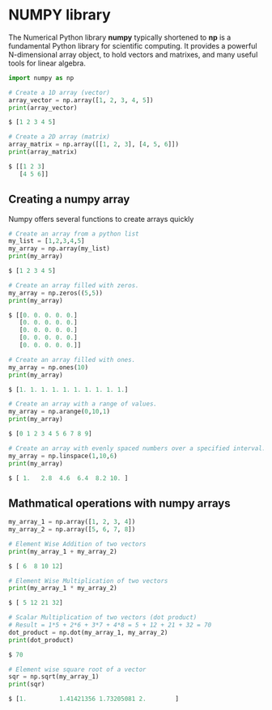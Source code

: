# NUMPY library
The Numerical Python library **numpy** typically shortened to **np** is a fundamental Python library for scientific computing.
It provides a powerful N-dimensional array object, to hold vectors and matrixes, and many useful tools for linear algebra.

```python
import numpy as np

# Create a 1D array (vector)
array_vector = np.array([1, 2, 3, 4, 5])
print(array_vector)

$ [1 2 3 4 5]
```

```python
# Create a 2D array (matrix)
array_matrix = np.array([[1, 2, 3], [4, 5, 6]])
print(array_matrix)

$ [[1 2 3]   
   [4 5 6]]
```

## Creating a numpy array
Numpy offers several functions to create arrays quickly

```python
# Create an array from a python list
my_list = [1,2,3,4,5]
my_array = np.array(my_list)
print(my_array)

$ [1 2 3 4 5]

# Create an array filled with zeros.
my_array = np.zeros((5,5))
print(my_array)

$ [[0. 0. 0. 0. 0.]
   [0. 0. 0. 0. 0.]
   [0. 0. 0. 0. 0.]
   [0. 0. 0. 0. 0.]
   [0. 0. 0. 0. 0.]]

# Create an array filled with ones.
my_array = np.ones(10)
print(my_array)

$ [1. 1. 1. 1. 1. 1. 1. 1. 1. 1.]

# Create an array with a range of values.
my_array = np.arange(0,10,1)
print(my_array)

$ [0 1 2 3 4 5 6 7 8 9]

# Create an array with evenly spaced numbers over a specified interval.
my_array = np.linspace(1,10,6)
print(my_array)

$ [ 1.   2.8  4.6  6.4  8.2 10. ]

```

## Mathmatical operations with numpy arrays

```python
my_array_1 = np.array([1, 2, 3, 4])
my_array_2 = np.array([5, 6, 7, 8])

# Element Wise Addition of two vectors
print(my_array_1 + my_array_2)

$ [ 6  8 10 12]

# Element Wise Multiplication of two vectors
print(my_array_1 * my_array_2)

$ [ 5 12 21 32]

# Scalar Multiplication of two vectors (dot product)
# Result = 1*5 + 2*6 + 3*7 + 4*8 = 5 + 12 + 21 + 32 = 70
dot_product = np.dot(my_array_1, my_array_2)
print(dot_product)

$ 70

# Element wise square root of a vector
sqr = np.sqrt(my_array_1)
print(sqr)

$ [1.         1.41421356 1.73205081 2.        ]
```
